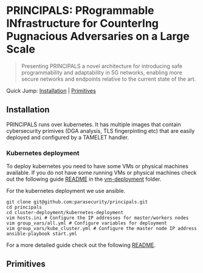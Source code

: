 # PRINCIPALS: PRogrammable INfrastructure for CounterIng Pugnacious Adversaries on a Large Scale

> Presenting PRINCIPALS a novel architecture for introducing safe programmability and adaptability in 5G networks, enabling more secure networks and endpoints relative to the current state of the art.

Quick Jump: [Installation](#installation) | [Primitives](#primitives)

## Installation

PRINCIPALS runs over kubernetes. It has multiple images that contain cybersecurity primives (DGA analysis, TLS fingerpinting etc) that are easily deployed and configured by a TAMELET handler.

### Kubernetes deployment

To deploy kubernetes you need to have some VMs or physical machines available. 
If you do not have some running VMs or physical machines check out the following guide [README](https://github.com/parasecurity/principals/blob/main/cluster-deployment/vm-deployment/README.md) in the [vm-deployment](https://github.com/parasecurity/principals/tree/main/cluster-deployment/vm-deployment) folder.

For the kubernetes deployment we use ansible.

```Shell
git clone git@github.com:parasecurity/principals.git
cd principals
cd cluster-deployment/kubernetes-deployment
vim hosts.ini # Configure the IP addresses for master/workers nodes
vim group_vars/all.yml # Configure variables for deployment
vim group_vars/kube_cluster.yml # Configure the master node IP address
ansible-playbook start.yml
```

For a more detailed guide check out the following [README](https://github.com/parasecurity/principals/blob/main/cluster-deployment/kubernetes-deployment/README.md).

## Primitives
